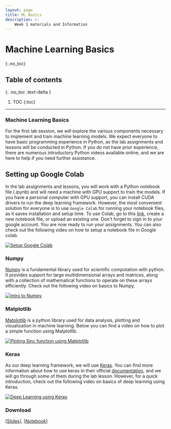 ```yaml
---
layout: page
title: ML Basics
description: >-
    Week 1 materials and Information
---
```


# Machine Learning Basics
{:.no_toc}

## Table of contents
{: .no_toc .text-delta }

1. TOC
{:toc}

---
### Machine Learning Basics

For the first lab session, we will explore the various components necessary to implement and train machine learning models. We expect everyone to have basic programming experience in Python, as the lab assignments and lessons will be conducted in Python. If you do not have prior experience, there are numerous introductory Python videos available online, and we are here to help if you need further assistance.

## Setting up Google Colab

In the lab assignments and lessons, you will work with a Python notebook file (.ipynb) and will need a machine with GPU support to train the models. If you have a personal computer with GPU support, you can install CUDA drivers to run the deep learning framework. However, the most convenient solution for everyone is to use `Google Colab` for running your notebook files, as it saves installation and setup time. To use Colab, go to this [link](https://colab.research.google.com/), create a new notebook file, or upload an existing one. Don't forget to sign in to your google account. You are now ready to run your assignments. You can also check out the following video on how to setup a notebook file in Google colab.

[![Setup Google Colab](https://i3.ytimg.com/vi/oCngVVBSsmA/maxresdefault.jpg)](https://www.youtube.com/watch?v=oCngVVBSsmA)


### Numpy

[Numpy](https://numpy.org/) is a fundamental library used for scientific computation with python. It provides support for large multidimensional arrays and matrices, along with a collection of mathematical functions to operate on these arrays efficiently. Check out the following video on basics to Numpy. 

[![Intro to Numpy](https://i3.ytimg.com/vi/uRsE5WGiKWo/maxresdefault.jpg)](https://www.youtube.com/watch?v=uRsE5WGiKWo)

### Matplotlib 

[Matplotlib](https://matplotlib.org/) is a python library used for data analysis, plotting and visualization in machine learning. Below you can find a video on how to plot a simple function using Matplotlib. 

[![Ploting Sinc function using Matplotlib](https://i3.ytimg.com/vi/Hr4yh1_4GlQ/maxresdefault.jpg)](https://youtu.be/Hr4yh1_4GlQ?t=256)


### Keras
As our deep learning framework, we will use [Keras](https://keras.io/getting_started/). You can find more information about how to use keras in their official [documentation](https://keras.io/api/layers/), and we will go through some of them during the lab lesson. However, for a quick introduction, check out the following video on basics of deep learning using Keras.   

[![Deep Learning using Keras](https://i.ytimg.com/vi/wQ8BIBpya2k/maxresdefault.jpg)](https://youtu.be/wQ8BIBpya2k?list=PLQVvvaa0QuDfhTox0AjmQ6tvTgMBZBEXN)

### Download 

[[Slides](week-01/TNM112_17NOV.pdf)], [[Notebook](week-01/Lesson_17_Nov.ipynb)]